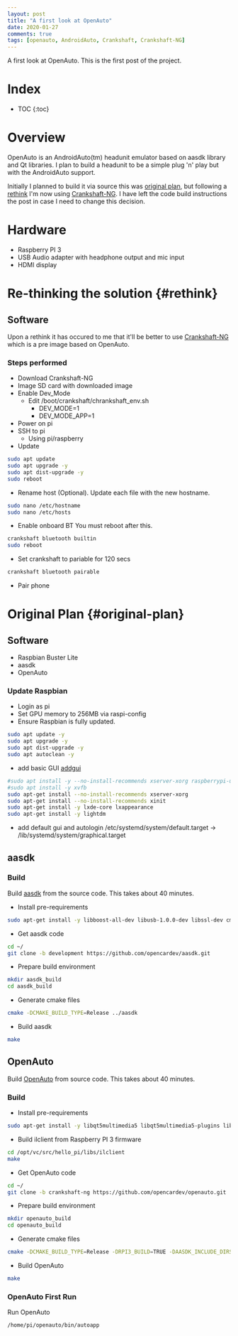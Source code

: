 ```yaml
---
layout: post
title: "A first look at OpenAuto"
date: 2020-01-27
comments: true
tags: [openauto, AndroidAuto, Crankshaft, Crankshaft-NG]
---
```


A first look at OpenAuto. This is the first post of the project.

# Index

* TOC
{:toc}

# Overview

OpenAuto is an AndroidAuto(tm) headunit emulator based on aasdk library and Qt libraries.
I plan to build a headunit to be a simple plug 'n' play but with the AndroidAuto support.

Initially I planned to build it via source this was [original plan], but following a [rethink] I'm now using [Crankshaft-NG]. I have left the code build instructions the post in case I need to change this decision.

# Hardware

* Raspberry PI 3
* USB Audio adapter with headphone output and mic input
* HDMI display

# Re-thinking the solution {#rethink}

## Software

Upon a rethink it has occured to me that it'll be better to use [Crankshaft-NG] which is a pre image based on OpenAuto.

### Steps performed

- Download Crankshaft-NG
- Image SD card with downloaded image
- Enable Dev_Mode
    - Edit /boot/crankshaft/chrankshaft_env.sh
      - DEV_MODE=1
      - DEV_MODE_APP=1
- Power on pi
- SSH to pi
  - Using pi/raspberry
- Update
```bash
sudo apt update
sudo apt upgrade -y
sudo apt dist-upgrade -y
sudo reboot
```
- Rename host (Optional). Update each file with the new hostname.
```bash
sudo nano /etc/hostname
sudo nano /etc/hosts
```
- Enable onboard BT
    You must reboot after this.
```bash
crankshaft bluetooth builtin
sudo reboot
```
- Set crankshaft to pariable for 120 secs
```bash
crankshaft bluetooth pairable
```
- Pair phone


# Original Plan {#original-plan}

## Software

* Raspbian Buster Lite
* aasdk
* OpenAuto

### Update Raspbian

- Login as pi
- Set GPU memory to 256MB via raspi-config
- Ensure Raspbian is fully updated.
```bash
sudo apt update -y
sudo apt upgrade -y
sudo apt dist-upgrade -y
sudo apt autoclean -y
```
- add basic GUI [addgui]
```bash
#sudo apt install -y --no-install-recommends xserver-xorg raspberrypi-ui-mods
#sudo apt install -y xvfb
sudo apt-get install --no-install-recommends xserver-xorg
sudo apt-get install --no-install-recommends xinit
sudo apt-get install -y lxde-core lxappearance
sudo apt-get install -y lightdm
```
- add default gui and autologin
/etc/systemd/system/default.target → /lib/systemd/system/graphical.target

## aasdk

### Build

Build [aasdk] from the source code. This takes about 40 minutes.

- Install pre-requirements
```bash
sudo apt-get install -y libboost-all-dev libusb-1.0.0-dev libssl-dev cmake libprotobuf-dev protobuf-c-compiler protobuf-compiler
```
- Get aasdk code
```bash
cd ~/
git clone -b development https://github.com/opencardev/aasdk.git
```
- Prepare build environment
```bash
mkdir aasdk_build
cd aasdk_build
```
- Generate cmake files
```bash
cmake -DCMAKE_BUILD_TYPE=Release ../aasdk
```
- Build aasdk
```bash
make
```

## OpenAuto

Build [OpenAuto] from source code. This takes about 40 minutes.

### Build

- Install pre-requirements
```bash
sudo apt-get install -y libqt5multimedia5 libqt5multimedia5-plugins libqt5multimediawidgets5 qtmultimedia5-dev libqt5bluetooth5 libqt5bluetooth5-bin qtconnectivity5-dev pulseaudio librtaudio-dev librtaudio6
```
- Build ilclient from Raspberry PI 3 firmware
```bash
cd /opt/vc/src/hello_pi/libs/ilclient
make
```
- Get OpenAuto code
```bash
cd ~/
git clone -b crankshaft-ng https://github.com/opencardev/openauto.git
```
- Prepare build environment
```bash
mkdir openauto_build
cd openauto_build
```
- Generate cmake files
```bash
cmake -DCMAKE_BUILD_TYPE=Release -DRPI3_BUILD=TRUE -DAASDK_INCLUDE_DIRS="/home/pi/aasdk/include" -DAASDK_LIBRARIES="/home/pi/aasdk/lib/libaasdk.so" -DAASDK_PROTO_INCLUDE_DIRS="/home/pi/aasdk_build" -DAASDK_PROTO_LIBRARIES="/home/pi/aasdk/lib/libaasdk_proto.so" ../openauto
```
- Build OpenAuto
```bash
make
```

### OpenAuto First Run

Run OpenAuto
```bash
/home/pi/openauto/bin/autoapp
```

<!-- Images -->
[1]: /img/file.jpg "File"

<!-- Links -->
[Blog]: https://matthilton2005.github.io
[aasdk]: https://github.com/opencardev/aasdk
[OpenAuto]: https://github.com/f1xpl/openauto
[OpenAuto2]: https://github.com/opencardev/openauto.git
[Crankshaft-NG]: https://getcrankshaft.com/
[addgui]: https://www.raspberrypi.org/forums/viewtopic.php?t=133691
[original plan]: #original-plan
[rethink]: #rethink